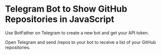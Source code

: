 # Telegram Bot to Show GitHub Repositories in JavaScript

Use BotFather on Telegram to create a new bot and get your API token.

Open Telegram and send /repos to your bot to receive a list of your GitHub repositories.
